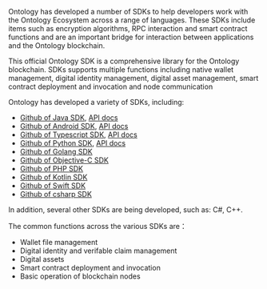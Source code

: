 
Ontology has developed a number of SDKs to help developers work with the Ontology Ecosystem across a range of languages. These SDKs include items such as encryption algorithms, RPC interaction and smart contract functions and are an important bridge for interaction between applications and the Ontology blockchain.

This official Ontology SDK is a comprehensive library for the Ontology blockchain. SDKs supports multiple functions including native wallet management, digital identity management, digital asset management, smart contract deployment and invocation and node communication

Ontology has developed a variety of SDKs, including:

* [Github of Java SDK](https://github.com/ontio/ontology-java-sdk), [API docs](https://apidoc.ont.io/javasdk/)
* [Github of Android SDK](https://github.com/ontio-community/ontology-andriod-sdk), [API docs](https://apidoc.ont.io/javasdk/)
* [Github of Typescript SDK](https://github.com/ontio/ontology-ts-sdk), [API docs](https://apidoc.ont.io/tssdk/)
* [Github of Python SDK](https://github.com/ontio/ontology-python-sdk), [API docs](https://nashmiao.github.io/ontology-python-sdk-docs/)
* [Github of Golang SDK](https://github.com/ontio/ontology-go-sdk)
* [Github of Objective-C SDK](https://github.com/ontio-community/ontology-oc-sdk)
* [Github of PHP SDK ](https://github.com/ontio-community/ontology-php-sdk)
* [Github of Kotlin SDK ](https://github.com/OntologyCommunityDevelopers/ontology-kotlin-sdk)
* [Github of Swift SDK](https://github.com/ontio-community/ontology-swift-sdk)
* [Github of csharp SDK](https://github.com/ontio-community/ontology-csharp-sdk)

In addition, several other SDKs are being developed, such as: C#, C++.

The common functions across the various SDKs are：

* Wallet file management
* Digital identity and verifable claim management
* Digital assets
* Smart contract deployment and invocation
* Basic operation of blockchain nodes 




 

